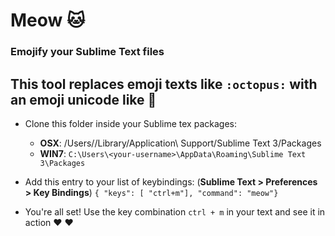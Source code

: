 # Meow :cat:
### Emojify your Sublime Text files

This tool replaces emoji texts like `:octopus:` with an emoji unicode like 🐙
---

- Clone this folder inside your Sublime tex packages:
    - **OSX**: /Users/<your-username>/Library/Application\ Support/Sublime Text 3/Packages
    - **WIN7**: `C:\Users\<your-username>\AppData\Roaming\Sublime Text 3\Packages`

- Add this entry to your list of keybindings: (**Sublime Text > Preferences > Key Bindings**)
`{ "keys": [ "ctrl+m"], "command": "meow"}`
- You're all set! Use the key combination `ctrl + m` in your text and see it in action :heart: ❤️
